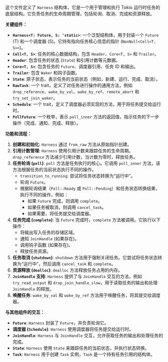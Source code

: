 这个文件定义了 `Harness` 结构体，它是一个用于管理和执行 Tokio 运行时任务的底层结构。它负责任务的生命周期管理，包括轮询、取消、完成和资源释放。

**关键组件：**

*   **`Harness<T: Future, S: 'static>`**:  一个泛型结构体，用于封装一个 `Future` (T) 和一个调度器 (S)。它持有指向任务核心信息的指针 (`NonNull<Cell<T, S>>`)。
*   **`Cell<T, S>`**:  任务的核心数据结构，包含 `Header`、`Core<T, S>` 和 `Trailer`。
*   **`Header`**:  包含任务的状态 (`State`) 和引用计数等元数据。
*   **`Core<T, S>`**:  包含任务的 `Future`、调度器引用、任务 ID 和输出。
*   **`Trailer`**:  包含 `Waker` 和钩子函数。
*   **`State`**:  原子状态，表示任务的当前状态（例如，新建、运行、完成、取消）。
*   **`RawTask`**:  一个 trait，定义了对任务进行操作的通用方法，例如 `drop_reference`、`wake_by_val`、`wake_by_ref`、`remote_abort` 和 `try_set_join_waker`。
*   **`Schedule`**:  一个 trait，定义了调度器必须实现的方法，用于将任务提交给运行时。
*   **`PollFuture`**:  一个枚举，表示 `poll_inner` 方法的返回值，指示任务的下一步操作（完成、通知、完成、释放）。

**功能和流程：**

1.  **创建和初始化**:  `Harness` 通过 `from_raw` 方法从原始指针创建。
2.  **引用计数管理**:  `Harness` 使用引用计数来跟踪任务的生命周期。`drop_reference` 方法减少引用计数，当计数为零时，释放任务。
3.  **任务轮询 (`poll`)**:  `poll` 方法是任务执行的核心。它调用 `poll_inner` 方法，该方法根据任务的当前状态执行不同的操作。
    *   `transition_to_running`:  尝试将任务状态转换为“运行中”。
    *   轮询 `Future`。
    *   根据轮询结果（`Poll::Ready` 或 `Poll::Pending`）和任务状态转换结果，执行不同的操作，例如：
        *   如果 `Future` 完成，则调用 `complete`。
        *   如果任务被取消，则调用 `cancel_task`。
        *   如果需要，将任务提交给调度器。
4.  **任务完成 (`complete`)**:  当 `Future` 完成时，`complete` 方法被调用。它执行以下操作：
    *   将输出写入任务的存储区域。
    *   通知 `JoinHandle` (如果存在)。
    *   调用钩子函数 (如果存在)。
    *   释放任务资源。
5.  **任务取消 (`shutdown`)**:  `shutdown` 方法用于强制关闭任务。它尝试将任务状态转换为“运行中”，然后调用 `cancel_task` 和 `complete`。
6.  **资源释放 (`dealloc`)**:  `dealloc` 方法释放任务占用的内存。
7.  **`JoinHandle` 支持**:  `Harness` 提供了与 `JoinHandle` 交互的方法，例如 `try_read_output` 和 `drop_join_handle_slow`，用于读取任务的输出和处理 `JoinHandle` 的释放。
8.  **唤醒任务**:  `wake_by_val` 和 `wake_by_ref` 方法用于唤醒任务，将其提交给调度器。

**与其他组件的交互：**

*   **`Future`**:  `Harness` 封装了 `Future`，并负责轮询它。
*   **调度器 (`Schedule`)**:  `Harness` 使用调度器将任务提交给运行时。
*   **`JoinHandle`**:  `Harness` 与 `JoinHandle` 交互，允许获取任务的输出和处理任务的完成。
*   **`State`**:  `Harness` 使用 `State` 来跟踪任务的当前状态，并执行状态转换。
*   **`Task`**:  `Harness` 用于创建 `Task` 实例，`Task` 是一个持有任务引用的结构体。
